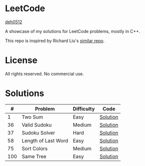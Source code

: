 # LeetCode

[deh0512](https://github.com/deh0512)

A showcase of my solutions for LeetCode problems, mostly in C++.

This repo is inspired by Richard Liu's [similar repo](https://github.com/lzl124631x/LeetCode).

# License

All rights reserved. No commercial use.

# Solutions

\# | Problem | Difficulty | Code
---|---|---|---
1 | Two Sum | Easy | [Solution](src/1_twosum)
36 | Valid Sudoku | Medium | [Solution](src/36_validsudoku)
37 | Sudoku Solver | Hard | [Solution](src/37_sudokusolver)
58 | Length of Last Word | Easy | [Solution](src/58_lengthoflastword)
75 | Sort Colors | Medium | [Solution](75_sortcolors)
100 | Same Tree | Easy | [Solution](src/100_sametree)


